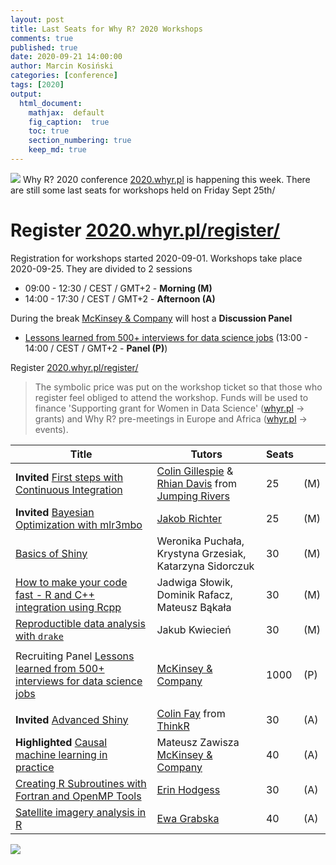 ```yaml
---
layout: post
title: Last Seats for Why R? 2020 Workshops
comments: true
published: true
date: 2020-09-21 14:00:00
author: Marcin Kosiński
categories: [conference]
tags: [2020]
output:
  html_document:
    mathjax:  default
    fig_caption:  true
    toc: true
    section_numbering: true
    keep_md: true
---
```


<img src="/foundation/images/fulls/whyr2020/agenda_workshops_cut.jpg" class="fit image"> Why R? 2020 conference [2020.whyr.pl](https://2020.whyr.pl) is happening this week. There are still some last seats for workshops held on Friday Sept 25th/

# Register [2020.whyr.pl/register/](http://2020.whyr.pl/register/)

Registration for workshops started 2020-09-01. Workshops take place 2020-09-25. They are divided to 2 sessions

- 09:00 - 12:30 / CEST / GMT+2 - **Morning (M)**
- 14:00 - 17:30 / CEST / GMT+2 - **Afternoon (A)**

During the break [McKinsey & Company](https://www.mckinsey.com/pl/careers/careers-in-poland) will host a **Discussion Panel** 

- [Lessons learned from 500+ interviews for data science jobs](https://github.com/WhyR2020/abstracts/tree/master/panel) (13:00 - 14:00 / CEST / GMT+2 - **Panel (P)**)

Register [2020.whyr.pl/register/](http://2020.whyr.pl/register/)

> The symbolic price was put on the workshop ticket so that those who register feel obliged to attend the workshop. Funds will be used to finance 'Supporting grant for Women in Data Science' ([whyr.pl](http://whyr.pl/) -> grants) and Why R? pre-meetings in Europe and Africa ([whyr.pl](http://whyr.pl) -> events).

| Title             |  Tutors         | Seats |  |
|-------------------|-----------------|-------|--|
| **Invited** [First steps with Continuous Integration](https://github.com/WhyR2020/workshops/tree/master/travis) | [Colin Gillespie](https://twitter.com/csgillespie) & [Rhian Davis](https://twitter.com/trianglegirl) from [Jumping Rivers](https://www.jumpingrivers.com/about/) | 25 | (M) |
| **Invited** [Bayesian Optimization with mlr3mbo](https://github.com/WhyR2020/workshops/tree/master/bayesopt) | [Jakob Richter](https://twitter.com/jak0br) | 25 | (M) |
| [Basics of Shiny](https://github.com/WhyR2020/workshops/tree/master/bshiny) | Weronika Puchała, Krystyna Grzesiak, Katarzyna Sidorczuk |  30 | (M) | 
| [How to make your code fast - R and C++ integration using Rcpp](https://github.com/WhyR2020/workshops/tree/master/rcpp) | Jadwiga Słowik, Dominik Rafacz, Mateusz Bąkała | 30 | (M) |
| [Reproductible data analysis with `drake`](https://github.com/WhyR2020/workshops/tree/master/drake) | Jakub Kwiecień | 30 | (M) |
| | | | |
| Recruiting Panel [Lessons learned from 500+ interviews for data science jobs](https://github.com/WhyR2020/abstracts/tree/master/panel) | [McKinsey & Company](https://www.mckinsey.com/pl/careers/careers-in-poland) | 1000 | (P) |
| | | | |
| **Invited** [Advanced Shiny](https://github.com/WhyR2020/workshops/tree/master/ashiny) | [Colin Fay](https://colinfay.me/) from [ThinkR](https://thinkr.fr/) |  30 | (A) |
| **Highlighted** [Causal machine learning in practice](https://github.com/WhyR2020/workshops/tree/master/casual) |  Mateusz Zawisza [McKinsey & Company](https://www.mckinsey.com/pl/careers/careers-in-poland) | 40 | (A) |
| [Creating R Subroutines with Fortran and OpenMP Tools](https://github.com/WhyR2020/workshops/tree/master/openmp) | [Erin Hodgess](https://www.researchgate.net/profile/Erin_Hodgess) | 30 | (A) |
| [Satellite imagery analysis in R](https://github.com/WhyR2020/workshops/tree/master/satellite) | [Ewa Grabska](https://denali.geo.uj.edu.pl/project/rs4for/index.php/pl/ewa-grabska-2/) | 40 | (A) |

<img src="https://raw.githubusercontent.com/WhyR2020/workshops/master/workshops.jpg">
